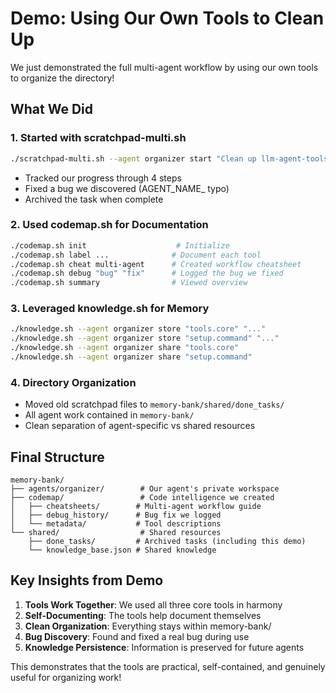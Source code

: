 # Demo: Using Our Own Tools to Clean Up

We just demonstrated the full multi-agent workflow by using our own tools to organize the directory!

## What We Did

### 1. Started with scratchpad-multi.sh
```bash
./scratchpad-multi.sh --agent organizer start "Clean up llm-agent-tools directory"
```
- Tracked our progress through 4 steps
- Fixed a bug we discovered (AGENT_NAME_ typo)
- Archived the task when complete

### 2. Used codemap.sh for Documentation
```bash
./codemap.sh init                    # Initialize
./codemap.sh label ...              # Document each tool
./codemap.sh cheat multi-agent      # Created workflow cheatsheet
./codemap.sh debug "bug" "fix"      # Logged the bug we fixed
./codemap.sh summary                # Viewed overview
```

### 3. Leveraged knowledge.sh for Memory
```bash
./knowledge.sh --agent organizer store "tools.core" "..."
./knowledge.sh --agent organizer store "setup.command" "..."
./knowledge.sh --agent organizer share "tools.core"
./knowledge.sh --agent organizer share "setup.command"
```

### 4. Directory Organization
- Moved old scratchpad files to `memory-bank/shared/done_tasks/`
- All agent work contained in `memory-bank/`
- Clean separation of agent-specific vs shared resources

## Final Structure
```
memory-bank/
├── agents/organizer/        # Our agent's private workspace
├── codemap/                 # Code intelligence we created
│   ├── cheatsheets/        # Multi-agent workflow guide
│   ├── debug_history/      # Bug fix we logged
│   └── metadata/           # Tool descriptions
└── shared/                  # Shared resources
    ├── done_tasks/         # Archived tasks (including this demo)
    └── knowledge_base.json # Shared knowledge
```

## Key Insights from Demo

1. **Tools Work Together**: We used all three core tools in harmony
2. **Self-Documenting**: The tools help document themselves
3. **Clean Organization**: Everything stays within memory-bank/
4. **Bug Discovery**: Found and fixed a real bug during use
5. **Knowledge Persistence**: Information is preserved for future agents

This demonstrates that the tools are practical, self-contained, and genuinely useful for organizing work!